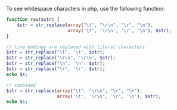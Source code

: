 To see whitespace characters in php, use the following function:

```php
function raw($str) {
    $str = str_replace(array("\t", "\r\n", "\r", "\n"),
                       array('\t', '\r\n', '\r', '\n'), $str);
}
```

```php
// line endings are replaced with literal characters
$str = str_replace("\t", '\t', $str);
$str = str_replace("\r\n", '\r\n', $str);
$str = str_replace("\n", '\n', $str);
$str = str_replace("\r", '\r', $str);
echo $s;

// combined
$str = str_replace(array("\t", "\r\n", "\r", "\n"),
                   array('\t', '\r\n', '\r', '\n'), $str);
echo $s;
```